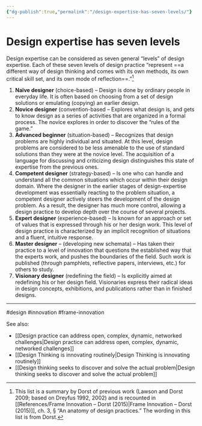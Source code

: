 ```yaml
---
{"dg-publish":true,"permalink":"/design-expertise-has-seven-levels/"}
---
```



# Design expertise has seven levels

Design expertise can be considered as seven general “levels” of design expertise. Each of these seven levels of design practice “represent ==a different way of design thinking and comes with its own methods, its own critical skill set, and its own mode of reflection==.”[^1]

1. **Naïve designer** (choice-based) – Design is done by ordinary people in everyday life. It is often based on choosing from a set of design solutions or emulating (copying) an earlier design. 
2. **Novice designer** (convention-based – Explores what design is, and gets to know design as a series of activities that are organized in a formal process. The novice explores in order to discover the “rules of the game.” 
3. **Advanced beginner** (situation-based) – Recognizes that design problems are highly individual and situated. At this level, design problems are considered to be less amenable to the use of standard solutions than they were at the novice level. The acquisition of a language for discussing and criticizing design distinguishes this state of expertise from the previous ones. 
4. **Competent designer** (strategy-based) – Is one who can handle and understand all the common situations which occur within their design domain. Where the designer in the earlier stages of design-expertise development was essentially reacting to the problem situation, a competent designer actively steers the development of the design problem. As a result, the designer has much more control, allowing a design practice to develop depth over the course of several projects. 
5. **Expert designer** (experience-based) – Is known for an approach or set of values that is expressed through his or her design work. This level of design practice is characterized by an implicit recognition of situations and a fluent, intuitive response. 
6. **Master designer** – (developing new schemata) – Has taken their practice to a level of innovation that questions the established way that the experts work, and pushes the boundaries of the field. Such work is published (through pamphlets, reflective papers, interviews, etc.) for others to study. 
7. **Visionary designer** (redefining the field) – Is explicitly aimed at redefining his or her design field. Visionaries express their radical ideas in design concepts, exhibitions, and publications rather than in finished designs.

---
#design #innovation #frame-innovation 

See also:
- [[Design practice can address open, complex, dynamic, networked challenges\|Design practice can address open, complex, dynamic, networked challenges]]
- [[Design Thinking is innovating routinely\|Design Thinking is innovating routinely]]
- [[Design thinking seeks to discover and solve the actual problem\|Design thinking seeks to discover and solve the actual problem]]

[^1]: This list is a summary by Dorst of previous work (Lawson and Dorst 2009; based on Dreyfus 1992, 2002) and is recounted in [[References/Frame Innovation – Dorst (2015)\|Frame Innovation – Dorst (2015)]], ch. 3, § “An anatomy of design practices.” The wording in this list is from Dorst.